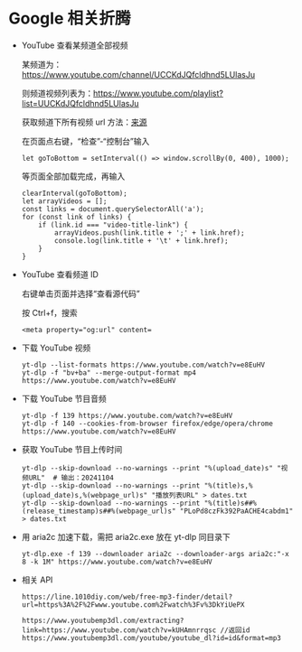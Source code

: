 # Google 相关折腾

- YouTube 查看某频道全部视频
  
  某频道为：https://www.youtube.com/channel/UCCKdJQfcldhnd5LUlasJu
  
  则频道视频列表为：https://www.youtube.com/playlist?list=UUCKdJQfcldhnd5LUlasJu

  获取频道下所有视频 url 方法：[来源](https://www.quora.com/How-do-I-retrieve-all-video-URLs-from-a-YouTube-channel)

  在页面点右键，“检查”-“控制台”输入
  ```
  let goToBottom = setInterval(() => window.scrollBy(0, 400), 1000);
  ```

  等页面全部加载完成，再输入
  ```
  clearInterval(goToBottom);
  let arrayVideos = [];
  const links = document.querySelectorAll('a');
  for (const link of links) {
      if (link.id === "video-title-link") {
          arrayVideos.push(link.title + ';' + link.href);
          console.log(link.title + '\t' + link.href);
      }
  }
  ```
- YouTube 查看频道 ID

  右键单击页面并选择“查看源代码”

  按 Ctrl+f，搜索
  ```
  <meta property="og:url" content=
  ```

- 下载 YouTube 视频
  ```
  yt-dlp --list-formats https://www.youtube.com/watch?v=e8EuHV
  yt-dlp -f "bv+ba" --merge-output-format mp4 https://www.youtube.com/watch?v=e8EuHV
  ```

- 下载 YouTube 节目音频
  ```
  yt-dlp -f 139 https://www.youtube.com/watch?v=e8EuHV
  yt-dlp -f 140 --cookies-from-browser firefox/edge/opera/chrome https://www.youtube.com/watch?v=e8EuHV
  ```

- 获取 YouTube 节目上传时间
  ```
  yt-dlp --skip-download --no-warnings --print "%(upload_date)s" "视频URL"  # 输出：20241104
  yt-dlp --skip-download --no-warnings --print "%(title)s,%(upload_date)s,%(webpage_url)s" "播放列表URL" > dates.txt
  yt-dlp --skip-download --no-warnings --print "%(title)s##%(release_timestamp)s##%(webpage_url)s" "PLoPd8czFk392PaACHE4cabdm1" > dates.txt
  ```

- 用 aria2c 加速下载，需把 aria2c.exe 放在 yt-dlp 同目录下
  ```
  yt-dlp.exe -f 139 --downloader aria2c --downloader-args aria2c:"-x 8 -k 1M" https://www.youtube.com/watch?v=e8EuHV
  ```

- 相关 API
  ```
  https://line.1010diy.com/web/free-mp3-finder/detail?url=https%3A%2F%2Fwww.youtube.com%2Fwatch%3Fv%3DkYiUePX

  https://www.youtubemp3dl.com/extracting?link=https://www.youtube.com/watch?v=kUHAmnrrqsc //返回id
  https://www.youtubemp3dl.com/youtube/youtube_dl?id=id&format=mp3
  ```
